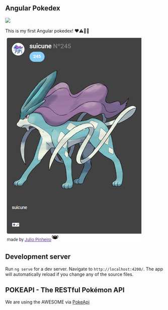 
## Angular Pokedex
<img src="https://img.shields.io/github/last-commit/juliorenanp/pokedex" />

This is my first Angular pokedex! ❤⚠🎉🎊

<img src="https://github.com/juliorenanp/pokedex/blob/main/IMG/cap.png" />


## Development server
Run `ng serve` for a dev server. Navigate to `http://localhost:4200/`. The app will automatically reload if you change any of the source files.

## POKEAPI - The RESTful Pokémon API
We are using the AWESOME via [PokeApi](https://pokeapi.co/)

